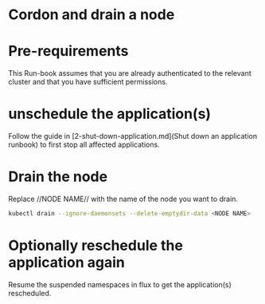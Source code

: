 Cordon and drain a node
=======================

# Pre-requirements
This Run-book assumes that you are already authenticated to the relevant cluster
and that you have sufficient permissions.

# unschedule the application(s)
Follow the guide in [2-shut-down-application.md](Shut down an application runbook) to first stop all affected applications.

# Drain the node

Replace //NODE NAME// with the name of the node you want to drain.

```sh
kubectl drain --ignore-daemonsets --delete-emptydir-data <NODE NAME>
```

# Optionally reschedule the application again

Resume the suspended namespaces in flux to get the application(s) rescheduled.
